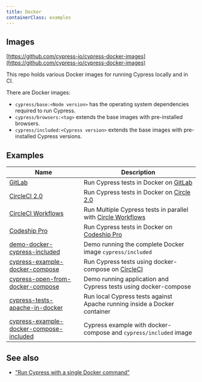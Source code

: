 ```yaml
---
title: Docker
containerClass: examples
---
```


## Images

<Icon name="github"></Icon> [https://github.com/cypress-io/cypress-docker-images](https://github.com/cypress-io/cypress-docker-images)

This repo holds various Docker images for running Cypress locally and in CI.

There are Docker images:

- `cypress/base:<Node version>` has the operating system dependencies required to run Cypress.
- `cypress/browsers:<tag>` extends the base images with pre-installed browsers.
- `cypress/included:<Cypress version>` extends the base images with pre-installed Cypress versions.

## Examples

| Name                                                                                                                                         | Description                                                                                              |
| -------------------------------------------------------------------------------------------------------------------------------------------- | -------------------------------------------------------------------------------------------------------- |
| <Icon name="github"></Icon> [GitLab](https://gitlab.com/cypress-io/cypress-example-docker-gitlab)                                            | Run Cypress tests in Docker on [GitLab](https://gitlab.com/)                                             |
| <Icon name="github"></Icon> [CircleCI 2.0](https://github.com/cypress-io/cypress-example-docker-circle)                                      | Run Cypress tests in Docker on [Circle 2.0](https://circleci.com)                                        |
| <Icon name="github"></Icon> [CircleCI Workflows](https://github.com/cypress-io/cypress-example-docker-circle-workflows)                      | Run Multiple Cypress tests in parallel with [Circle Workflows](https://circleci.com/docs/2.0/workflows/) |
| <Icon name="github"></Icon> [Codeship Pro](https://github.com/cypress-io/cypress-example-docker-codeship)                                    | Run Cypress tests in Docker on [Codeship Pro](https://codeship.com/)                                     |
| <Icon name="github"></Icon> [demo-docker-cypress-included](https://github.com/bahmutov/demo-docker-cypress-included)                         | Demo running the complete Docker image `cypress/included`                                                |
| <Icon name="github"></Icon> [cypress-example-docker-compose](https://github.com/cypress-io/cypress-example-docker-compose)                   | Run Cypress tests using docker-compose on [CircleCI](https://circleci.com/)                              |
| <Icon name="github"></Icon> [cypress-open-from-docker-compose](https://github.com/bahmutov/cypress-open-from-docker-compose)                 | Demo running application and Cypress tests using docker-compose                                          |
| <Icon name="github"></Icon> [cypress-tests-apache-in-docker](https://github.com/bahmutov/cypress-tests-apache-in-docker)                     | Run local Cypress tests against Apache running inside a Docker container                                 |
| <Icon name="github"></Icon> [cypress-example-docker-compose-included](https://github.com/cypress-io/cypress-example-docker-compose-included) | Cypress example with docker-compose and `cypress/included` image                                         |

## See also

- ["Run Cypress with a single Docker command"](https://www.cypress.io/blog/2019/05/02/run-cypress-with-a-single-docker-command/)
